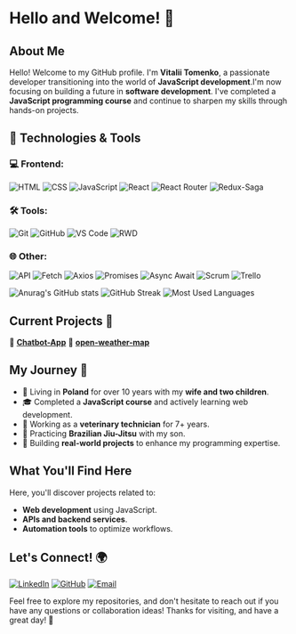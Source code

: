 # Hello and Welcome! 👋

## About Me
Hello! Welcome to my GitHub profile. I'm **Vitalii Tomenko**, a passionate developer transitioning into the world of **JavaScript development**.I'm now focusing on building a future in **software development**.
I've completed a **JavaScript programming course** and continue to sharpen my skills through hands-on projects.
## 🔧 Technologies & Tools

### 💻 Frontend:
![HTML](https://img.shields.io/badge/Code-HTML5-informational?style=flat&logo=html5&logoColor=white&color=E34F26)
![CSS](https://img.shields.io/badge/Code-CSS3-informational?style=flat&logo=css3&logoColor=white&color=1572B6)
![JavaScript](https://img.shields.io/badge/Code-JavaScript-informational?style=flat&logo=javascript&logoColor=white&color=F7DF1E)
![React](https://img.shields.io/badge/Code-React-informational?style=flat&logo=react&logoColor=white&color=61DAFB)
![React Router](https://img.shields.io/badge/Code-React%20Router-informational?style=flat&logo=react-router&logoColor=white&color=CA4245)
![Redux-Saga](https://img.shields.io/badge/Code-Redux%20Saga-informational?style=flat&logo=redux-saga&logoColor=white&color=999999)

### 🛠️ Tools:
![Git](https://img.shields.io/badge/Tools-Git-informational?style=flat&logo=git&logoColor=white&color=F05032)
![GitHub](https://img.shields.io/badge/Tools-GitHub-informational?style=flat&logo=github&logoColor=white&color=181717)
![VS Code](https://img.shields.io/badge/Tools-VS%20Code-informational?style=flat&logo=visual-studio-code&logoColor=white&color=007ACC)
![RWD](https://img.shields.io/badge/Tools-Responsive%20Web%20Design-informational?style=flat&logo=css3&logoColor=white&color=1572B6)

### 🌐 Other:
![API](https://img.shields.io/badge/Other-API-informational?style=flat&logo=postman&logoColor=white&color=FF6C37)
![Fetch](https://img.shields.io/badge/Other-Fetch-informational?style=flat&logo=javascript&logoColor=white&color=F7DF1E)
![Axios](https://img.shields.io/badge/Other-Axios-informational?style=flat&logo=axios&logoColor=white&color=5A29E4)
![Promises](https://img.shields.io/badge/Other-Promises-informational?style=flat&logo=javascript&logoColor=white&color=F7DF1E)
![Async Await](https://img.shields.io/badge/Other-Async%2FAwait-informational?style=flat&logo=javascript&logoColor=white&color=F7DF1E)
![Scrum](https://img.shields.io/badge/Other-Scrum-informational?style=flat&logo=scrumalliance&logoColor=white&color=00979D)
![Trello](https://img.shields.io/badge/Other-Trello-informational?style=flat&logo=trello&logoColor=white&color=0079BF)

  ![Anurag's GitHub stats](https://github-readme-stats.vercel.app/api?username=VITALIKXXX&show_icons=true&theme=radical)
  ![GitHub Streak](https://streak-stats.demolab.com/?user=VITALIKXXX&theme=radical)
  ![Most Used Languages](https://github-readme-stats.vercel.app/api/top-langs/?username=VITALIKXXX&layout=compact&theme=radical)

  ## Current Projects 🚀
🔹 **[Chatbot-App](https://github.com/VITALIKXXX/chat-simulation)**
🔹 **[open-weather-map](https://github.com/VITALIKXXX/open-weather-map)**

## My Journey 🚀
- 🏡 Living in **Poland** for over 10 years with my **wife and two children**.
- 🎓 Completed a **JavaScript course** and actively learning web development.
- 💼 Working as a **veterinary technician** for 7+ years.
- 🥋 Practicing **Brazilian Jiu-Jitsu** with my son.
- 🎯 Building **real-world projects** to enhance my programming expertise.

## What You'll Find Here
Here, you'll discover projects related to:
- **Web development** using JavaScript.
- **APIs and backend services**.
- **Automation tools** to optimize workflows.

## Let's Connect! 🌍
[![LinkedIn](https://img.shields.io/badge/LinkedIn-Connect-blue?style=flat&logo=linkedin)](https://www.linkedin.com/in/vitalii-tomenko-779298302/) 
[![GitHub](https://img.shields.io/badge/GitHub-Follow-black?style=flat&logo=github)](https://github.com/VITALIKXXX)
[![Email](https://img.shields.io/badge/Email-Contact-red?style=flat&logo=gmail)](vitalikxxx985@gmail.com)

Feel free to explore my repositories, and don't hesitate to reach out if you have any questions or collaboration ideas! Thanks for visiting, and have a great day! 🚀
